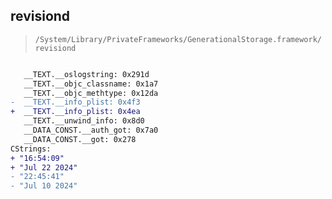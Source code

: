 ## revisiond

> `/System/Library/PrivateFrameworks/GenerationalStorage.framework/revisiond`

```diff

   __TEXT.__oslogstring: 0x291d
   __TEXT.__objc_classname: 0x1a7
   __TEXT.__objc_methtype: 0x12da
-  __TEXT.__info_plist: 0x4f3
+  __TEXT.__info_plist: 0x4ea
   __TEXT.__unwind_info: 0x8d0
   __DATA_CONST.__auth_got: 0x7a0
   __DATA_CONST.__got: 0x278
CStrings:
+ "16:54:09"
+ "Jul 22 2024"
- "22:45:41"
- "Jul 10 2024"

```

